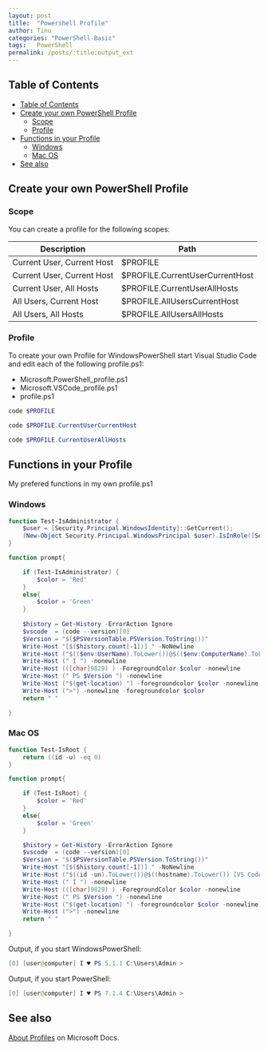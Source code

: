 ```yaml
---
layout: post
title:  "Powershell Profile"
author: Tinu
categories: "PowerShell-Basic"
tags:   PowerShell
permalink: /posts/:title:output_ext
---
```


## Table of Contents

- [Table of Contents](#table-of-contents)
- [Create your own PowerShell Profile](#create-your-own-powershell-profile)
  - [Scope](#scope)
  - [Profile](#profile)
- [Functions in your Profile](#functions-in-your-profile)
  - [Windows](#windows)
  - [Mac OS](#mac-os)
- [See also](#see-also)

## Create your own PowerShell Profile

### Scope

You can create a profile for the following scopes:

Description | Path
-|-
Current User, Current Host | $PROFILE
Current User, Current Host | $PROFILE.CurrentUserCurrentHost
Current User, All Hosts | $PROFILE.CurrentUserAllHosts
All Users, Current Host | $PROFILE.AllUsersCurrentHost
All Users, All Hosts | $PROFILE.AllUsersAllHosts

### Profile

To create your own Profile for WindowsPowerShell start Visual Studio Code and edit each of the following profile.ps1:

- Microsoft.PowerShell_profile.ps1
- Microsoft.VSCode_profile.ps1
- profile.ps1

````powershell
code $PROFILE

code $PROFILE.CurrentUserCurrentHost

code $PROFILE.CurrentUserAllHosts
````

## Functions in your Profile

My prefered functions in my own profile.ps1

### Windows

````powershell
function Test-IsAdministrator {
    $user = [Security.Principal.WindowsIdentity]::GetCurrent();
    (New-Object Security.Principal.WindowsPrincipal $user).IsInRole([Security.Principal.WindowsBuiltinRole]::Administrator)
}

function prompt{

    if (Test-IsAdministrator) {
        $color = 'Red'
    }
    else{
        $color = 'Green'
    }
    
    $history = Get-History -ErrorAction Ignore
    $vscode  = (code --version)[0]
    $Version = "$($PSVersionTable.PSVersion.ToString())"
    Write-Host "[$($history.count[-1])] " -NoNewline
    Write-Host ("$(($env:UserName).ToLower())@$(($env:ComputerName).ToLower()) [VS Code $($vscode)]") -nonewline -foregroundcolor $color
    Write-Host (" I ") -nonewline
    Write-Host (([char]9829) ) -ForegroundColor $color -nonewline
    Write-Host (" PS $Version ") -nonewline
    Write-Host ("$(get-location) ") -foregroundcolor $color -nonewline
    Write-Host (">") -nonewline -foregroundcolor $color
    return " "

}
````

### Mac OS

````powershell
function Test-IsRoot {
    return ((id -u) -eq 0)
}

function prompt{

    if (Test-IsRoot) {
        $color = 'Red'
    }
    else{
        $color = 'Green'
    }

    $history = Get-History -ErrorAction Ignore
    $vscode  = (code --version)[0]
    $Version = "$($PSVersionTable.PSVersion.ToString())"
    Write-Host "[$($history.count[-1])] " -NoNewline
    Write-Host ("$((id -un).ToLower())@$((hostname).ToLower()) [VS Code $($vscode)]") -nonewline -foregroundcolor $color
    Write-Host (" I ") -nonewline
    Write-Host (([char]9829) ) -ForegroundColor $color -nonewline
    Write-Host (" PS $Version ") -nonewline
    Write-Host ("$(get-location) ") -foregroundcolor $color -nonewline
    Write-Host (">") -nonewline
    return " "

}
````

Output, if you start WindowsPowerShell:

````powershell
[0] [user@computer] I ♥ PS 5.1.1 C:\Users\Admin >
````

Output, if you start PowerShell:

````powershell
[0] [user@computer] I ♥ PS 7.1.4 C:\Users\Admin >
````

## See also

[About Profiles](https://docs.microsoft.com/en-us/powershell/module/microsoft.powershell.core/about/about_profiles?view=powershell-6) on Microsoft Docs.
